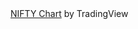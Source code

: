 <!-- TradingView Widget BEGIN -->
<div class="tradingview-widget-container">
  <div id="tradingview_b2d59"></div>
  <div class="tradingview-widget-copyright"><a href="https://in.tradingview.com/symbols/NSE-NIFTY/" rel="noopener" target="_blank"><span class="blue-text">NIFTY Chart</span></a> by TradingView</div>
  <script type="text/javascript" src="https://s3.tradingview.com/tv.js"></script>
  <script type="text/javascript">
  new TradingView.widget(
  {
  "autosize": true,
  "symbol": "NSE:NIFTY",
  "interval": "D",
  "timezone": "Pacific/Auckland",
  "theme": "light",
  "style": "1",
  "locale": "in",
  "toolbar_bg": "#f1f3f6",
  "enable_publishing": false,
  "allow_symbol_change": true,
  "container_id": "tradingview_b2d59"
}
  );
  </script>
</div>
<!-- TradingView Widget END -->
